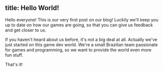 title: Hello World!
---
Hello everyone! This is our very first post on our blog! Luckily we'll keep you up to date on how our games are going, so that you can give us feedback and get closer to us.

If you haven't heard about us before, it's not a big deal at all. Actually we've just started on this game dev world. We're a small Brazilian team passionate for games and programming, so we want to provide the world even more fun stuff.

That's it!
